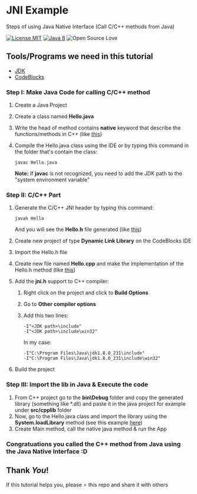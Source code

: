 # JNI Example
Steps of using Java Native Interface (Call C/C++ methods from Java)

[![License MIT](https://img.shields.io/badge/license-MIT-blue.svg)](LICENSE)
[![Java 8](https://img.shields.io/badge/Java-8-red.svg)](https://www.java.com)
![Open Source Love](https://badges.frapsoft.com/os/v1/open-source.svg?v=102)

## Tools/Programs we need in this tutorial
* [JDK](https://www.oracle.com/java/technologies/javase/javase-jdk8-downloads.html)
* [CodeBlocks](http://www.codeblocks.org/downloads)

### Step I: Make Java Code for calling C/C++ method
1. Create a Java Project
2. Create a class named **Hello.java**
3. Write the head of method contains **native** keyword that describe the functions/methods in C++ (like [this](src/Hello.java))
4. Compile the Hello.java class using the IDE or by typing this command in the folder that's contain the class:

       javac Hello.java
    **Note:** If **javac** is not recognized, you need to add the JDK path to the "system environment variable"

### Step II: C/C++ Part
1. Generate the C/C++ JNI header by typing this command:

       javah Hello
    And you will see the **Hello.h** file generated (like [this](native/Hello.h))
2. Create new project of type **Dynamic Link Library** on the CodeBlocks IDE
3. Import the Hello.h file
4. Create new file named **Hello.cpp** and make the implementation of the Hello.h method (like [this](native/Hello.cpp))
5. Add the **jni.h** support to C++ compiler:
    1. Right click on the project and click to **Build Options**
    2. Go to **Other compiler options**
    3. Add this two lines:
    
           -I"<JDK path>\include"
           -I"<JDK path>\include\win32"    
        In my case:
    
           -I"C:\Program Files\Java\jdk1.8.0_231\include"
           -I"C:\Program Files\Java\jdk1.8.0_231\include\win32"

6. Build the project

### Step III: Import the lib in Java & Execute the code
1. From C++ project go to the **bin\Debug** folder and copy the generated library (something like *.dll) and paste it in the java project for example under **src/cpplib** folder
2. Now, go to the Hello.java class and import the library using the **System.loadLibrary** method (see this example [here](src/Hello.java))
3. Create Main method, call the native java method & run the App

### Congratuations you called the C++ method from Java using the Java Native Interface :D

## Thank _You_!
If this tutorial helps you, please :star: this repo and share it with others
